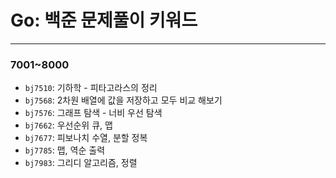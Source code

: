 # Go: 백준 문제풀이 키워드

---

### 7001~8000

- `bj7510`: 기하학 - 피타고라스의 정리
- `bj7568`: 2차원 배열에 값을 저장하고 모두 비교 해보기
- `bj7576`: 그래프 탐색 - 너비 우선 탐색
- `bj7662`: 우선순위 큐, 맵
- `bj7677`: 피보나치 수열, 분할 정복
- `bj7785`: 맵, 역순 출력
- `bj7983`: 그리디 알고리즘, 정렬
